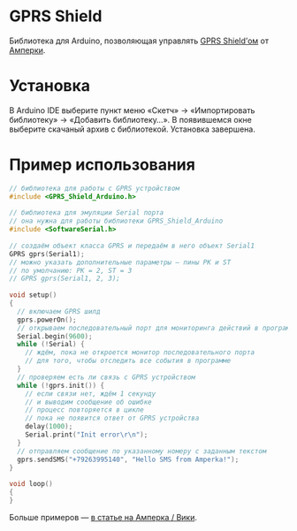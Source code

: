 GPRS Shield
===========

Библиотека для Arduino, позволяющая управлять [GPRS Shield’ом](http://amperka.ru/product/arduino-gprs-shield)
от [Амперки](http://amperka.ru/).

Установка
=========

В Arduino IDE выберите пункт меню «Скетч» → «Импортировать библиотеку» →
«Добавить библиотеку…». В появившемся окне выберите скачаный архив с
библиотекой. Установка завершена.

Пример использования
====================

```cpp
// библиотека для работы с GPRS устройством
#include <GPRS_Shield_Arduino.h>
 
// библиотека для эмуляции Serial порта
// она нужна для работы библиотеки GPRS_Shield_Arduino
#include <SoftwareSerial.h>
 
// создаём объект класса GPRS и передаём в него объект Serial1 
GPRS gprs(Serial1);
// можно указать дополнительные параметры — пины PK и ST
// по умолчанию: PK = 2, ST = 3
// GPRS gprs(Serial1, 2, 3);
 
void setup()
{
  // включаем GPRS шилд
  gprs.powerOn();
  // открываем последовательный порт для мониторинга действий в программе
  Serial.begin(9600); 
  while (!Serial) {
    // ждём, пока не откроется монитор последовательного порта
    // для того, чтобы отследить все события в программе
  }
  // проверяем есть ли связь с GPRS устройством
  while (!gprs.init()) {
    // если связи нет, ждём 1 секунду
    // и выводим сообщение об ошибке
    // процесс повторяется в цикле
    // пока не появится ответ от GPRS устройства
    delay(1000);
    Serial.print("Init error\r\n");
  }
  // отправляем сообщение по указанному номеру с заданным текстом
  gprs.sendSMS("+79263995140", "Hello SMS from Amperka!");
}
 
void loop()
{
}
```

Больше примеров — [в статье на Амперка / Вики](http://wiki.amperka.ru/%D0%BF%D1%80%D0%BE%D0%B4%D1%83%D0%BA%D1%82%D1%8B:arduino-gprs-shield-v3).
